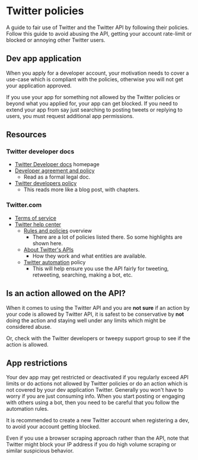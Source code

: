 # Twitter policies

A guide to fair use of Twitter and the Twitter API by following their policies. Follow this guide to avoid abusing the API, getting your account rate-limit or blocked or annoying other Twitter users.


## Dev app application

When you apply for a developer account, your motivation needs to cover a use-case which is compliant with the policies, otherwise you will not get your application approved.

If you use your app for something not allowed by the Twitter policies or beyond what you applied for, your app can get blocked. If you need to extend your app from say just searching to posting tweets or replying to users, you must request additional app permissions.


## Resources


### Twitter developer docs

- [Twitter Developer docs](https://developer.twitter.com/en/docs) homepage
- [Developer agreement and policy](https://developer.twitter.com/en/developer-terms/agreement-and-policy)
    - Read as a formal legal doc.
- [Twitter developers policy](https://developer.twitter.com/en/developer-terms/policy)
    - This reads more like a blog post, with chapters.


### Twitter.com

- [Terms of service](https://twitter.com/en/tos)
- [Twitter help center](https://help.twitter.com)
    - [Rules and policies](https://help.twitter.com/en/rules-and-policies) overview
        - There are a lot of policies listed there. So some highlights are shown here.
    - [About Twitter's APIs](https://help.twitter.com/en/rules-and-policies/twitter-api)
        - How they work and what entities are available.
    - [Twitter automation](https://help.twitter.com/en/rules-and-policies/twitter-automation) policy
        - This will help ensure you use the API fairly for tweeting, retweeting, searching, making a bot, etc.


## Is an action allowed on the API?

When it comes to using the Twitter API and you are **not sure** if an action by your code is allowed by Twitter API, it is safest to be conservative by **not** doing the action and staying well under any limits which might be considered abuse.

Or, check with the Twitter developers or tweepy support group to see if the action is allowed.


## App restrictions

Your dev app may get restricted or deactivated if you regularly exceed API limits or do actions not allowed by Twitter policies or do an action which is not covered by your dev application Twitter. Generally you won't have to worry if you are just consuming info. When you start posting or engaging with others using a bot, then you need to be careful that you follow the automation rules.

It is recommended to create a new Twitter account when registering a dev, to avoid your account getting blocked.

Even if you use a browser scraping approach rather than the API, note that Twitter might block your IP address if you do high volume scraping or similar suspicious behavior.

